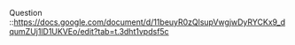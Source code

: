 Question  ::https://docs.google.com/document/d/11beuyR0zQlsupVwgjwDyRYCKx9_dqumZUj1lD1UKVEo/edit?tab=t.3dht1vpdsf5c
